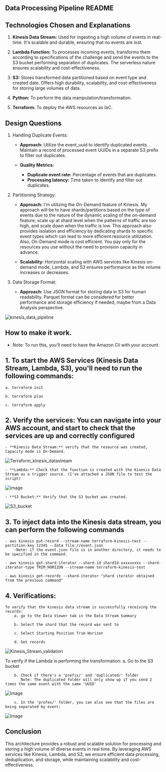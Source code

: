 ## Data Processing Pipeline README

## Technologies Chosen and Explanations

1. **Kinesis Data Stream:** Used for ingesting a high volume of events in real-time. It's scalable and durable, ensuring that no events are lost.

2. **Lambda Function:** To processes incoming events, transforms them according to specifications of the challenge and send the events to the S3 bucket performing separation of duplicates. The serverless nature ensures scalability and cost-effectiveness.

3. **S3:** Stores transformed data partitioned based on event type and created date. Offers high durability, scalability, and cost-effectiveness for storing large volumes of data.

4. **Python:** To perform the data manipulation/transformation.

5. **Terraform:** To deploy the AWS resources as IaC.

## Design Questions

1. Handling Duplicate Events:

    - **Approach:** Utilize the event_uuid to identify duplicated events. Maintain a record of processed event UUIDs in a separate S3 prefix to filter out duplicates.

    - **Quality Metrics:**
        - **Duplicate event rate:** Percentage of events that are duplicates.
        - **Processing latency:** Time taken to identify and filter out duplicates.
        
2. Partitioning Strategy:

    - **Approach:** I'm utilizing the On-Demand feature of Kinesis. My approach will be to have shards/partitions based on the type of events due to the nature of the dynamic scaling of the on-demand feature; scale up at shard level when the patterns of traffic are too high, and scale down when the traffic is low. This approach also provides isolation and efficiency by dedicating shards to specific event types which can lead to more efficient resource utilization. Also, On-Demand mode is cost efficient. You pay only for the resources you use without the need to provision capacity in advance. 

    - **Scalability:** Horizontal scaling with AWS services like Kinesis on-demand mode, Lambda, and S3 ensures performance as the volume increases or decreases. 

3. Data Storage Format:

    - **Approach:** Use JSON format for storing data in S3 for human readability. Parquet format can be considered for better performance and storage efficiency if needed, maybe from a Data Analysis perspective.

![kinesis_data_pipeline](https://github.com/arpeggito/Kinesis_DataStream_Pipeline/assets/145495639/95d833cb-8e15-4dd3-b891-a9de87bfd4d5)



## How to make it work.
- Note: To run this, you'll need to have the Amazon Cli with your account.
## 1. To start the AWS Services (Kinesis Data Stream, Lambda, S3), you'll need to run the following commands:
   
    a. terraform init

    b. terraform plan

    c. terraform apply
   
## 2. Verify the services: You can navigate into your AWS account, and start to check that the services are up and correctly configured

    - **Kinesis Data Stream:** verify that the resource was created, Capacity mode is On-Demand.

![Terraform_kinesis_datastream](https://github.com/arpeggito/babbel_challenge/assets/145495639/5691223b-ed35-404e-90b5-ba7780f6dad4)

    - **Lambda:** Check that the function is created with the Kinesis Data Stream as a trigger source. (I've attached a JSON file to test the script)
    
![image](https://github.com/arpeggito/babbel_challenge/assets/145495639/6ed19eec-e017-4740-a895-8a8d7c94fc59)

    - **S3 Bucket:** Verify that the S3 bucket was created.

![S3_bucket](https://github.com/arpeggito/babbel_challenge/assets/145495639/9541c06e-b1b2-4c9e-9c4f-46b6e0baaae6)

   


## 3. To inject data into the Kinesis data stream, you can perform the following commands

    - aws kinesis put-record --stream-name terraform-kinesis-test --partition-key 12345 --data file://event.json
        -Note: if the event.json file is in another directory, it needs to be specified in the command.

    - aws kinesis get-shard-iterator --shard-id shardId-xxxxxxxxx --shard-iterator-type TRIM_HORIZON --stream-name terraform-kinesis-test

    - aws kinesis get-records --shard-iterator "shard iterator obtained from the previous command"

## 4. Verifications:
    To verify that the kinesis data stream is successfully receiving the records:
        a. go to the Data Viewer tab in the Data Stream Summary

        b. Select the shard that the record was sent to

        c. Select Starting Position Trim Horizon

        d. Get records

![Kinesis_Stream_validation](https://github.com/arpeggito/babbel_challenge/assets/145495639/ba1a1fe9-01ea-4337-9b46-b09c2e85076b)

   To verify if the Lambda is performing the transformation:
        a. Go to the S3 bucket

        b. Check if there's a 'prefix/' and 'duplicated/' folder
           Note: The duplicated folder will only show up if you send 2 times the same event with the same 'UUID'
![image](https://github.com/arpeggito/babbel_challenge/assets/145495639/99fbf3b4-73b6-4162-afaa-77a8ac64e7ef)

        c. In the 'profex/' folder, you can also see that the files are being separated by event:
![image](https://github.com/arpeggito/babbel_challenge/assets/145495639/801ff7c4-b5e2-47f3-8b5d-0c691cf1495d)


## Conclusion
This architecture provides a robust and scalable solution for processing and storing a high volume of diverse events in real time. By leveraging AWS services like Kinesis, Lambda, and S3, we ensure efficient data processing, deduplication, and storage, while maintaining scalability and cost-effectiveness.
